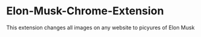 # Elon-Musk-Chrome-Extension

This extension changes all images on any website to picyures of Elon Musk
